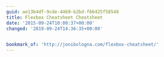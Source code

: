 ```yaml
---
guid: ae13b4df-9cde-4469-b2bd-f66425f58548
title: Flexbox Cheatsheet Cheatsheet
date: '2015-09-24T10:00:37+00:00'
changed: '2019-09-24T14:36:35+00:00'


bookmark_of: 'http://jonibologna.com/flexbox-cheatsheet/'
---
```




